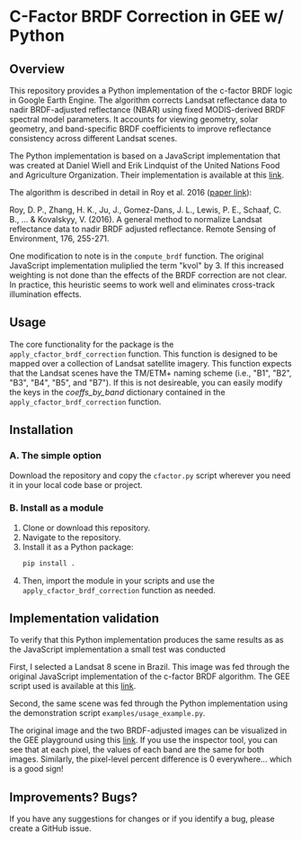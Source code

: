 # C-Factor BRDF Correction in GEE w/ Python

## Overview

This repository provides a Python implementation of the c-factor BRDF logic in Google Earth Engine. The algorithm corrects Landsat reflectance data to nadir BRDF-adjusted reflectance (NBAR) using fixed MODIS-derived BRDF spectral model parameters. It accounts for viewing geometry, solar geometry, and band-specific BRDF coefficients to improve reflectance consistency across different Landsat scenes.

The Python implementation is based on a JavaScript implementation that was created at Daniel Wiell and Erik Lindquist of the United Nations Food and Agriculture Organization. Their implementation is available at this [link](https://code.earthengine.google.com/0bf07da7cdab0d0ae90962e9259ce8ec).

The algorithm is described in detail in Roy et al. 2016 ([paper link](https://www.sciencedirect.com/science/article/pii/S0034425716300220)): 

Roy, D. P., Zhang, H. K., Ju, J., Gomez-Dans, J. L., Lewis, P. E., Schaaf, C. B., ... & Kovalskyy, V. (2016). A general method to normalize Landsat reflectance data to nadir BRDF adjusted reflectance. Remote Sensing of Environment, 176, 255-271.

One modification to note is in the `compute_brdf` function. The original JavaScript implementation muliplied the term "kvol" by 3. If this increased weighting is not done than the effects of the BRDF correction are not clear. In practice, this heuristic seems to work well and eliminates cross-track illumination effects.

## Usage

The core functionality for the package is the `apply_cfactor_brdf_correction` function. This function is designed to be mapped over a collection of Landsat satellite imagery. This function expects that the Landsat scenes have the TM/ETM+ naming scheme (i.e., "B1", "B2", "B3", "B4", "B5", and "B7"). If this is not desireable, you can easily modify the keys in the *coeffs_by_band* dictionary contained in the `apply_cfactor_brdf_correction` function.

## Installation

### A. The simple option

Download the repository and copy the `cfactor.py` script wherever you need it in your local code base or project. 

### B. Install as a module

1. Clone or download this repository.
2. Navigate to the repository.
3. Install it as a Python package:
   ```bash
   pip install .
4. Then, import the module in your scripts and use the `apply_cfactor_brdf_correction` function as needed.

## Implementation validation

To verify that this Python implementation produces the same results as as the JavaScript implementation a small test was conducted 

First, I selected a Landsat 8 scene in Brazil. This image was fed through the original JavaScript implementation of the c-factor BRDF algorithm. The GEE script used is available at this [link](https://code.earthengine.google.com/dadb5bffce05dc52f282b9e0688acd79).

Second, the same scene was fed through the Python implementation using the demonstration script `examples/usage_example.py`. 

The original image and the two BRDF-adjusted images can be visualized in the GEE playground using this [link](https://code.earthengine.google.com/07f30bed958fea3ed43446993a699200). If you use the inspector tool, you can see that at each pixel, the values of each band are the same for both images. Similarly, the pixel-level percent difference is 0 everywhere... which is a good sign!

## Improvements? Bugs?

If you have any suggestions for changes or if you identify a bug, please create a GitHub issue.
